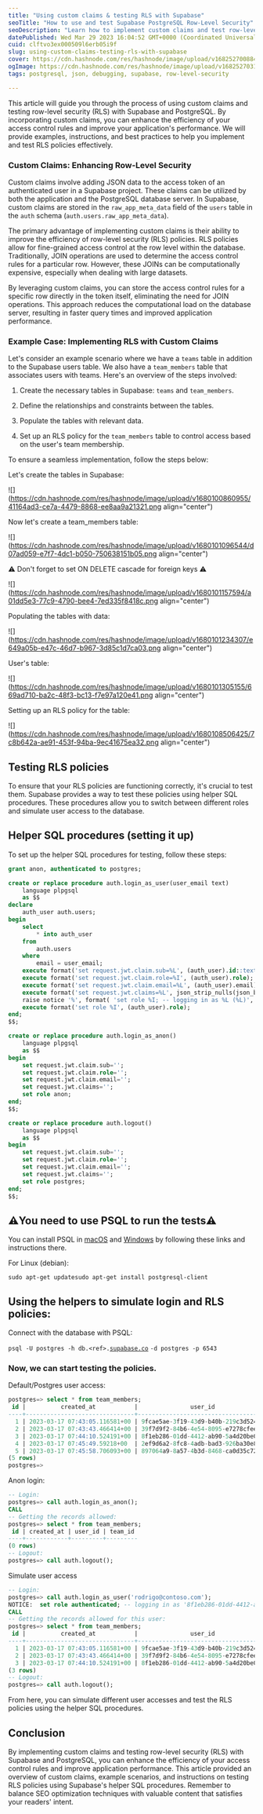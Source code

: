 ```yaml
---
title: "Using custom claims & testing RLS with Supabase"
seoTitle: "How to use and test Supabase PostgreSQL Row-Level Security"
seoDescription: "Learn how to implement custom claims and test row-level security (RLS) with Supabase and PostgreSQL. Improve the efficiency of your access control rules."
datePublished: Wed Mar 29 2023 16:04:52 GMT+0000 (Coordinated Universal Time)
cuid: clftvo3ex000509l6erb05i9f
slug: using-custom-claims-testing-rls-with-supabase
cover: https://cdn.hashnode.com/res/hashnode/image/upload/v1682527008845/e3144d96-dc02-4372-87d7-e8dc1c9cbe52.png
ogImage: https://cdn.hashnode.com/res/hashnode/image/upload/v1682527031181/32798e14-121d-4831-b338-57f2da9c1cfe.png
tags: postgresql, json, debugging, supabase, row-level-security

---
```


This article will guide you through the process of using custom claims and testing row-level security (RLS) with Supabase and PostgreSQL. By incorporating custom claims, you can enhance the efficiency of your access control rules and improve your application's performance. We will provide examples, instructions, and best practices to help you implement and test RLS policies effectively.

### **Custom Claims: Enhancing Row-Level Security**

Custom claims involve adding JSON data to the access token of an authenticated user in a Supabase project. These claims can be utilized by both the application and the PostgreSQL database server. In Supabase, custom claims are stored in the `raw_app_meta_data` field of the `users` table in the `auth` schema (`auth.users.raw_app_meta_data`).

The primary advantage of implementing custom claims is their ability to improve the efficiency of row-level security (RLS) policies. RLS policies allow for fine-grained access control at the row level within the database. Traditionally, JOIN operations are used to determine the access control rules for a particular row. However, these JOINs can be computationally expensive, especially when dealing with large datasets.

By leveraging custom claims, you can store the access control rules for a specific row directly in the token itself, eliminating the need for JOIN operations. This approach reduces the computational load on the database server, resulting in faster query times and improved application performance.

### **Example Case: Implementing RLS with Custom Claims**

Let's consider an example scenario where we have a `teams` table in addition to the Supabase users table. We also have a `team_members` table that associates users with teams. Here's an overview of the steps involved:

1. Create the necessary tables in Supabase: `teams` and `team_members`.
    
2. Define the relationships and constraints between the tables.
    
3. Populate the tables with relevant data.
    
4. Set up an RLS policy for the `team_members` table to control access based on the user's team membership.
    

To ensure a seamless implementation, follow the steps below:

Let's create the tables in Supabase:

![](https://cdn.hashnode.com/res/hashnode/image/upload/v1680100860955/41164ad3-ce7a-4479-8868-ee8aa9a21321.png align="center")

Now let's create a team\_members table:

![](https://cdn.hashnode.com/res/hashnode/image/upload/v1680101096544/d07ad059-e7f7-4dc1-b050-750638151b05.png align="center")

⚠️ Don't forget to set ON DELETE cascade for foreign keys ⚠️

![](https://cdn.hashnode.com/res/hashnode/image/upload/v1680101157594/a01dd5e3-77c9-4790-bee4-7ed335f8418c.png align="center")

Populating the tables with data:

![](https://cdn.hashnode.com/res/hashnode/image/upload/v1680101234307/e649a05b-e47c-46d7-b967-3d85c1d7ca03.png align="center")

User's table:

![](https://cdn.hashnode.com/res/hashnode/image/upload/v1680101305155/669ad710-ba2c-48f3-bc13-f7e97a120e41.png align="center")

Setting up an RLS policy for the table:

![](https://cdn.hashnode.com/res/hashnode/image/upload/v1680108506425/7c8b642a-ae91-453f-94ba-9ec41675ea32.png align="center")

## Testing RLS policies

To ensure that your RLS policies are functioning correctly, it's crucial to test them. Supabase provides a way to test these policies using helper SQL procedures. These procedures allow you to switch between different roles and simulate user access to the database.

## Helper SQL procedures (setting it up)

To set up the helper SQL procedures for testing, follow these steps:

```sql
grant anon, authenticated to postgres;

create or replace procedure auth.login_as_user(user_email text)
    language plpgsql
    as $$
declare
    auth_user auth.users;
begin
    select
        * into auth_user
    from
        auth.users
    where
        email = user_email;
    execute format('set request.jwt.claim.sub=%L', (auth_user).id::text);
    execute format('set request.jwt.claim.role=%I', (auth_user).role);
    execute format('set request.jwt.claim.email=%L', (auth_user).email);
    execute format('set request.jwt.claims=%L', json_strip_nulls(json_build_object('app_metadata', (auth_user).raw_app_meta_data))::text);
    raise notice '%', format( 'set role %I; -- logging in as %L (%L)', (auth_user).role, (auth_user).id, (auth_user).email);
    execute format('set role %I', (auth_user).role);
end;
$$;

create or replace procedure auth.login_as_anon()
    language plpgsql
    as $$
begin
    set request.jwt.claim.sub='';
    set request.jwt.claim.role='';
    set request.jwt.claim.email='';
    set request.jwt.claims='';
    set role anon;
end;
$$;

create or replace procedure auth.logout()
    language plpgsql
    as $$
begin
    set request.jwt.claim.sub='';
    set request.jwt.claim.role='';
    set request.jwt.claim.email='';
    set request.jwt.claims='';
    set role postgres;
end;
$$;
```

## **⚠️You need to use PSQL to run the tests⚠️**

You can install PSQL in [macOS](https://stackoverflow.com/a/49689589/2188186) and [Windows](https://www.postgresql.org/download/windows/) by following these links and instructions there.

For Linux (debian):

`sudo apt-get updatesudo apt-get install postgresql-client`

## Using the helpers to simulate login and RLS policies:

Connect with the database with PSQL:

`psql -U postgres -h db.<ref>.`[`supabase.co`](http://supabase.co) `-d postgres -p 6543`

### Now, we can start testing the policies.

Default/Postgres user access:

```sql
postgres=> select * from team_members;
 id |          created_at           |               user_id                | team_id 
----+-------------------------------+--------------------------------------+---------
  1 | 2023-03-17 07:43:05.116581+00 | 9fcae5ae-3f19-43d9-b40b-219c3d524064 |       1
  2 | 2023-03-17 07:43:43.466414+00 | 39f7d9f2-84b6-4e54-8095-e7278cfee573 |       1
  3 | 2023-03-17 07:44:10.524191+00 | 8f1eb286-01dd-4412-ab90-5a4d20be04f1 |       1
  4 | 2023-03-17 07:45:49.59218+00  | 2ef9d6a2-8fc8-4adb-bad3-926ba30e8abc |       3
  5 | 2023-03-17 07:45:58.706093+00 | 897064a9-8a57-4b3d-8468-ca0d35c72d44 |       3
(5 rows)
postgres=>
```

Anon login:

```sql
-- Login:
postgres=> call auth.login_as_anon();
CALL
-- Getting the records allowed:
postgres=> select * from team_members;
 id | created_at | user_id | team_id 
----+------------+---------+---------
(0 rows)
-- Logout:
postgres=> call auth.logout();
```

Simulate user access

```sql
-- Login:
postgres=> call auth.login_as_user('rodrigo@contoso.com');
NOTICE:  set role authenticated; -- logging in as '8f1eb286-01dd-4412-ab90-5a4d20be04f1' ('rodrigo@contoso.com')
CALL
-- Getting the records allowed for this user:
postgres=> select * from team_members;
 id |          created_at           |               user_id                | team_id 
----+-------------------------------+--------------------------------------+---------
  1 | 2023-03-17 07:43:05.116581+00 | 9fcae5ae-3f19-43d9-b40b-219c3d524064 |       1
  2 | 2023-03-17 07:43:43.466414+00 | 39f7d9f2-84b6-4e54-8095-e7278cfee573 |       1
  3 | 2023-03-17 07:44:10.524191+00 | 8f1eb286-01dd-4412-ab90-5a4d20be04f1 |       1
(3 rows)
-- Logout:
postgres=> call auth.logout();
```

From here, you can simulate different user accesses and test the RLS policies using the helper SQL procedures.

## **Conclusion**

By implementing custom claims and testing row-level security (RLS) with Supabase and PostgreSQL, you can enhance the efficiency of your access control rules and improve application performance. This article provided an overview of custom claims, example scenarios, and instructions on testing RLS policies using Supabase's helper SQL procedures. Remember to balance SEO optimization techniques with valuable content that satisfies your readers' intent.
